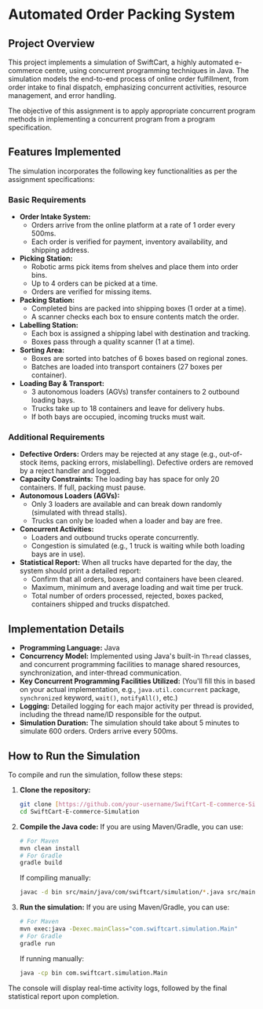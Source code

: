 # Automated Order Packing System

## Project Overview

This project implements a simulation of SwiftCart, a highly automated e-commerce centre, using concurrent programming techniques in Java. The simulation models the end-to-end process of online order fulfillment, from order intake to final dispatch, emphasizing concurrent activities, resource management, and error handling.

The objective of this assignment is to apply appropriate concurrent program methods in implementing a concurrent program from a program specification.

## Features Implemented

The simulation incorporates the following key functionalities as per the assignment specifications:

### Basic Requirements

* **Order Intake System:**
    * Orders arrive from the online platform at a rate of 1 order every 500ms.
    * Each order is verified for payment, inventory availability, and shipping address.
* **Picking Station:**
    * Robotic arms pick items from shelves and place them into order bins.
    * Up to 4 orders can be picked at a time.
    * Orders are verified for missing items.
* **Packing Station:**
    * Completed bins are packed into shipping boxes (1 order at a time).
    * A scanner checks each box to ensure contents match the order.
* **Labelling Station:**
    * Each box is assigned a shipping label with destination and tracking.
    * Boxes pass through a quality scanner (1 at a time).
* **Sorting Area:**
    * Boxes are sorted into batches of 6 boxes based on regional zones.
    * Batches are loaded into transport containers (27 boxes per container).
* **Loading Bay & Transport:**
    * 3 autonomous loaders (AGVs) transfer containers to 2 outbound loading bays.
    * Trucks take up to 18 containers and leave for delivery hubs.
    * If both bays are occupied, incoming trucks must wait.

### Additional Requirements

* **Defective Orders:** Orders may be rejected at any stage (e.g., out-of-stock items, packing errors, mislabelling). Defective orders are removed by a reject handler and logged.
* **Capacity Constraints:** The loading bay has space for only 20 containers. If full, packing must pause.
* **Autonomous Loaders (AGVs):**
    * Only 3 loaders are available and can break down randomly (simulated with thread stalls).
    * Trucks can only be loaded when a loader and bay are free.
* **Concurrent Activities:**
    * Loaders and outbound trucks operate concurrently.
    * Congestion is simulated (e.g., 1 truck is waiting while both loading bays are in use).
* **Statistical Report:** When all trucks have departed for the day, the system should print a detailed report:
    * Confirm that all orders, boxes, and containers have been cleared.
    * Maximum, minimum and average loading and wait time per truck.
    * Total number of orders processed, rejected, boxes packed, containers shipped and trucks dispatched.

## Implementation Details

* **Programming Language:** Java
* **Concurrency Model:** Implemented using Java's built-in `Thread` classes, and concurrent programming facilities to manage shared resources, synchronization, and inter-thread communication.
* **Key Concurrent Programming Facilities Utilized:** (You'll fill this in based on your actual implementation, e.g., `java.util.concurrent` package, `synchronized` keyword, `wait()`, `notifyAll()`, etc.)
* **Logging:** Detailed logging for each major activity per thread is provided, including the thread name/ID responsible for the output.
* **Simulation Duration:** The simulation should take about 5 minutes to simulate 600 orders. Orders arrive every 500ms.

## How to Run the Simulation

To compile and run the simulation, follow these steps:

1.  **Clone the repository:**
    ```bash
    git clone [https://github.com/your-username/SwiftCart-E-commerce-Simulation.git](https://github.com/your-username/SwiftCart-E-commerce-Simulation.git)
    cd SwiftCart-E-commerce-Simulation
    ```
2.  **Compile the Java code:**
    If you are using Maven/Gradle, you can use:
    ```bash
    # For Maven
    mvn clean install
    # For Gradle
    gradle build
    ```
    If compiling manually:
    ```bash
    javac -d bin src/main/java/com/swiftcart/simulation/*.java src/main/java/com/swiftcart/simulation/util/*.java
    ```
3.  **Run the simulation:**
    If you are using Maven/Gradle, you can use:
    ```bash
    # For Maven
    mvn exec:java -Dexec.mainClass="com.swiftcart.simulation.Main"
    # For Gradle
    gradle run
    ```
    If running manually:
    ```bash
    java -cp bin com.swiftcart.simulation.Main
    ```

The console will display real-time activity logs, followed by the final statistical report upon completion.
